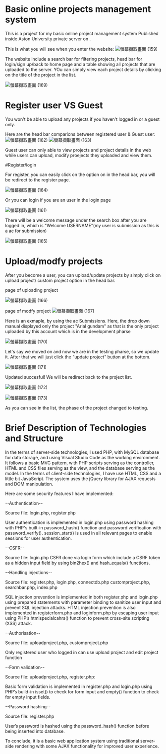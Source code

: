# Basic online projects management system

This is a project for my basic online project management system Published inside Aston University private server on .

This is what you will see when you enter the website:
![螢幕擷取畫面 (159)](https://github.com/Shecklock/Basic_online_projects_management_system/assets/84926502/4f7319a0-1993-4fa4-bdc7-1fe114f20529)

The website include a search bar for filtering projects, head bar for login/sign up/back to home page and a table showing all projects that are uploaded to the server.
YOu can simply view each project details by clicking on the title of the project in the list.

![螢幕擷取畫面 (169)](https://github.com/Shecklock/Basic_online_projects_management_system/assets/84926502/595c1824-ef53-4376-a018-5401e0fc573b)


# Register user VS Guest

You won't be able to upload any projects if you haven't logged in or a guest only.

Here are the head bar comparions between registered user & Guest user:
![螢幕擷取畫面 (162)](https://github.com/Shecklock/Basic_online_projects_management_system/assets/84926502/2a3660ed-02bc-4ac9-a171-d395cbca843d)
![螢幕擷取畫面 (163)](https://github.com/Shecklock/Basic_online_projects_management_system/assets/84926502/fe3e2188-96de-4e53-9cd2-bab156ea803e)

Guest user can only able to view projects and project details in the web while users can upload, modify proejects they uploaded and view them.

#Register/login

For register, you can easily click on the option on in the head bar, you will be redirect to the register page.

![螢幕擷取畫面 (164)](https://github.com/Shecklock/Basic_online_projects_management_system/assets/84926502/0f470d86-35d0-4ff9-8d95-c9ebbbb7a39f)

Or you can login if you are an user in the login page

![螢幕擷取畫面 (161)](https://github.com/Shecklock/Basic_online_projects_management_system/assets/84926502/cff70256-d1e3-439b-9691-2a0e280b6936)

There will be a welcome message under the search box after you are logged in, which is "Welcome USERNAME"(my user is submission as this is a ac for submission)

![螢幕擷取畫面 (165)](https://github.com/Shecklock/Basic_online_projects_management_system/assets/84926502/88ea46ec-2cdc-4dab-b8df-cfa90a793507)

# Upload/modfy projects 

After you become a user, you can upload/update projects by simply click on upload project/ custom project option in the head bar.

page of uploading project

![螢幕擷取畫面 (166)](https://github.com/Shecklock/Basic_online_projects_management_system/assets/84926502/3a3a3c63-366d-4f2d-a783-d19d893b5a04)

page of modfy project
![螢幕擷取畫面 (167)](https://github.com/Shecklock/Basic_online_projects_management_system/assets/84926502/ae69377e-dadb-4ce5-b2cc-92a1c72eadbc)

Here is an exmaple, by using the ac Submissions.
Here, the drop down manual displayed only the project "Arial gundam" as that is the only project uploaded by this account which is in the development pharse

![螢幕擷取畫面 (170)](https://github.com/Shecklock/Basic_online_projects_management_system/assets/84926502/61aa6617-674c-47a9-a740-b8374bb250f7)

Let's say we moved on and now we are in the testing pharse, so we update it.
After that we will just click the "update project" button at the bottom.

![螢幕擷取畫面 (171)](https://github.com/Shecklock/Basic_online_projects_management_system/assets/84926502/a0978a06-85cd-4497-bfdc-fce6cb1b489b)

Updated succesful! We will be redirect back to the project list.

![螢幕擷取畫面 (172)](https://github.com/Shecklock/Basic_online_projects_management_system/assets/84926502/f8028cc2-444c-4dfa-846d-acadd585df77)

![螢幕擷取畫面 (173)](https://github.com/Shecklock/Basic_online_projects_management_system/assets/84926502/54148edd-0e08-4235-9421-1198c000da5e)

As you can see in the list, the phase of the project changed to testing.


# Brief Description of Technologies and Structure

In the terms of server-side technologies, I used PHP, with MySQL database for data
storage, and using Visual Studio Code as the working environment. It follows a basic
MVC pattern, with PHP scripts serving as the controller, HTML and CSS files serving
as the view, and the database serving as the model.
In the terms of client-side technologies, I have use HTML, CSS and a little bit
JavaScript. The system uses the jQuery library for AJAX requests and DOM
manipulation.

Here are some security features I have implemented:

--Authentication-- 

Source file: login.php, register.php

User authentication is implemented
in login.php using password hashing
with PHP's built-in password_hash()
function and password verification
with password_verify().
session_start() is used in all relevant
pages to enable sessions for user
authentication.

--CSFR--

Source file: login.php
CSFR done via login form which
include a CSRF token as a hidden
input field by using bin2hex() and
hash_equals() functions.

--Handling
injections--

Source file: register.php, login.php,
connectdb.php
customproject.php,
searchbar.php,
index.php

SQL injection prevention is
implemented in both register.php
and login.php using prepared
statements with parameter binding
to sanitize user input and prevent
SQL injection attacks.
HTML injection prevention is also
implemented in registerform.php
and loginform.php by escaping user
input using PHP’s htmlspecialcahrs()
function to prevent cross-site
scripting (XSS) attack.

--Authorisation--

Source file: uploadproject.php,
customproject.php

Only registered user who logged in
can use upload project and edit
project function

--Form validation-- 

Source file: uploadproject.php,
register.php:

Basic form validation is implemented
in register.php and login.php using
PHP’s build-in isset() to check for
form input and empty() function to
check for empty input fields.

--Password hashing--

Source file: register.php

User’s password is hashed using
the password_hash() function before
being inserted into database.

To conclude, it is a basic web application system using traditional server-side
rendering with some AJAX functionality for improved user experience.
